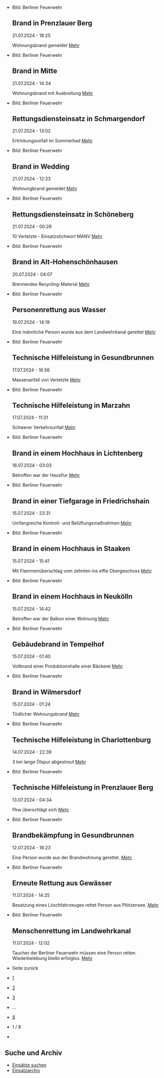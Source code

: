 * Bild: Berliner Feuerwehr

  Brand in Prenzlauer Berg
  ----------

   21.07.2024 - 18:25

   Wohnungsbrand gemeldet
  [Mehr](https://www.berliner-feuerwehr.de/aktuelles/einsaetze/brand-in-prenzlauer-berg-6-4539/)

* Bild: Berliner Feuerwehr

  Brand in Mitte
  ----------

   21.07.2024 - 14:34

   Wohnungsbrand mit Ausbreitung
  [Mehr](https://www.berliner-feuerwehr.de/aktuelles/einsaetze/brand-in-mitte-9-4538/)

* Bild: Berliner Feuerwehr

  Rettungsdiensteinsatz in Schmargendorf
  ----------

   21.07.2024 - 13:02

   Ertrinkungsunfall im Sommerbad
  [Mehr](https://www.berliner-feuerwehr.de/aktuelles/einsaetze/rettungsdiensteinsatz-in-schmargendorf-4537/)

* Bild: Berliner Feuerwehr

  Brand in Wedding
  ----------

   21.07.2024 - 12:33

   Wohnungbrand gemeldet
  [Mehr](https://www.berliner-feuerwehr.de/aktuelles/einsaetze/brand-in-wedding-4-4536/)

* Bild: Berliner Feuerwehr

  Rettungsdiensteinsatz in Schöneberg
  ----------

   21.07.2024 - 00:28

   10 Verletzte - Einsatzstichwort MANV
  [Mehr](https://www.berliner-feuerwehr.de/aktuelles/einsaetze/rettungsdiensteinsatz-in-schoeneberg-4535/)

* Bild: Berliner Feuerwehr

  Brand in Alt-Hohenschönhausen
  ----------

   20.07.2024 - 04:07

   Brennendes Recycling-Material
  [Mehr](https://www.berliner-feuerwehr.de/aktuelles/einsaetze/brand-in-alt-hohenschoenhausen-2-4534/)

* Bild: Berliner Feuerwehr

  Personenrettung aus Wasser
  ----------

   19.07.2024 - 14:19

   Eine männliche Person wurde aus dem Landwehrkanal gerettet
  [Mehr](https://www.berliner-feuerwehr.de/aktuelles/einsaetze/personenrettung-aus-wasser-4533/)

* Bild: Berliner Feuerwehr

  Technische Hilfeleistung in Gesundbrunnen
  ----------

   17.07.2024 - 16:56

   Massenanfall von Verletzte
  [Mehr](https://www.berliner-feuerwehr.de/aktuelles/einsaetze/technische-hilfeleistung-in-gesundbrunnen-1-4531/)

* Bild: Berliner Feuerwehr

  Technische Hilfeleistung in Marzahn
  ----------

   17.07.2024 - 11:31

   Schwerer Verkehrsunfall
  [Mehr](https://www.berliner-feuerwehr.de/aktuelles/einsaetze/technische-hilfeleistung-in-marzahn-3-4530/)

* Bild: Berliner Feuerwehr

  Brand in einem Hochhaus in Lichtenberg
  ----------

   16.07.2024 - 03:03

   Betroffen war der Hausflur
  [Mehr](https://www.berliner-feuerwehr.de/aktuelles/einsaetze/brand-in-einem-hochhaus-in-lichtenberg-4528/)

* Bild: Berliner Feuerwehr

  Brand in einer Tiefgarage in Friedrichshain
  ----------

   15.07.2024 - 23:31

   Umfangreiche Kontroll- und Belüftungsmaßnahmen
  [Mehr](https://www.berliner-feuerwehr.de/aktuelles/einsaetze/brand-in-einer-tiefgarage-in-friedrichshain-4527/)

* Bild: Berliner Feuerwehr

  Brand in einem Hochhaus in Staaken
  ----------

   15.07.2024 - 15:41

   Mit Flammenüberschlag vom zehnten ins elfte Obergeschoss
  [Mehr](https://www.berliner-feuerwehr.de/aktuelles/einsaetze/brand-in-einem-hochhaus-in-staaken-4526/)

* Bild: Berliner Feuerwehr

  Brand in einem Hochhaus in Neukölln
  ----------

   15.07.2024 - 14:42

   Betroffen war der Balkon einer Wohnung
  [Mehr](https://www.berliner-feuerwehr.de/aktuelles/einsaetze/brand-in-einem-hochhaus-in-neukoelln-4525/)

* Bild: Berliner Feuerwehr

  Gebäudebrand in Tempelhof
  ----------

   15.07.2024 - 01:40

   Vollbrand einer Produktionshalle einer Bäckerei
  [Mehr](https://www.berliner-feuerwehr.de/aktuelles/einsaetze/gebaeudebrand-in-tempelhof-4524/)

* Bild: Berliner Feuerwehr

  Brand in Wilmersdorf
  ----------

   15.07.2024 - 01:24

   Tödlicher Wohnungsbrand
  [Mehr](https://www.berliner-feuerwehr.de/aktuelles/einsaetze/brand-in-wilmersdorf-4-4523/)

* Bild: Berliner Feuerwehr

  Technische Hilfeleistung in Charlottenburg
  ----------

   14.07.2024 - 22:39

   3 km lange Ölspur abgestreut
  [Mehr](https://www.berliner-feuerwehr.de/aktuelles/einsaetze/technische-hilfeleistung-in-charlottenburg-3-4522/)

* Bild: Berliner Feuerwehr

  Technische Hilfeleistung in Prenzlauer Berg
  ----------

   13.07.2024 - 04:34

   Pkw überschlägt sich
  [Mehr](https://www.berliner-feuerwehr.de/aktuelles/einsaetze/technische-hilfeleistung-in-prenzlauer-berg-1-4520/)

* Bild: Berliner Feuerwehr

  Brandbekämpfung in Gesundbrunnen
  ----------

   12.07.2024 - 18:23

   Eine Person wurde aus der Brandwohnung gerettet.
  [Mehr](https://www.berliner-feuerwehr.de/aktuelles/einsaetze/brandbekaempfung-in-gesundbrunnen-4519/)

* Bild: Berliner Feuerwehr

  Erneute Rettung aus Gewässer
  ----------

   11.07.2024 - 14:25

   Besatzung eines Löschfahrzeuges rettet Person aus Plötzensee.
  [Mehr](https://www.berliner-feuerwehr.de/aktuelles/einsaetze/erneute-rettung-aus-gewaesser-4518/)

* Bild: Berliner Feuerwehr

  Menschenrettung im Landwehrkanal
  ----------

   11.07.2024 - 12:02

   Taucher der Berliner Feuerwehr müssen eine Person retten. Wiederbelebung bleibt erfolglos.
  [Mehr](https://www.berliner-feuerwehr.de/aktuelles/einsaetze/menschenrettung-im-landwehrkanal-4516/)

* Seite zurück

* [1](https://www.berliner-feuerwehr.de/aktuelles/einsaetze/1/)
* [2](https://www.berliner-feuerwehr.de/aktuelles/einsaetze/2/)
* [3](https://www.berliner-feuerwehr.de/aktuelles/einsaetze/3/)
* …
* [8](https://www.berliner-feuerwehr.de/aktuelles/einsaetze/8/)
* 1 / 8
* [](https://www.berliner-feuerwehr.de/aktuelles/einsaetze/2/)

Suche und Archiv
----------

* [Einsätze suchen](https://www.berliner-feuerwehr.de/aktuelles/einsaetze/einsatzsuche/)
* [Einsatzarchiv](https://www.berliner-feuerwehr.de/aktuelles/einsaetze/einsatzarchiv/)
